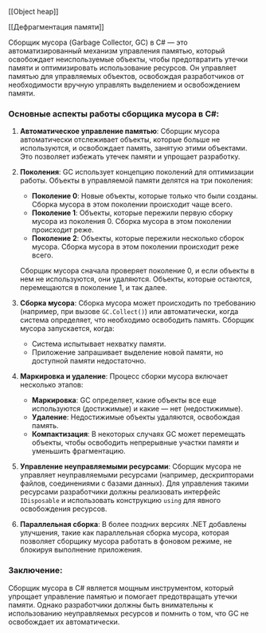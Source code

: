 
[[Object heap]]

[[Дефрагментация памяти]]

Сборщик мусора (Garbage Collector, GC) в C# — это автоматизированный механизм управления памятью, который освобождает неиспользуемые объекты, чтобы предотвратить утечки памяти и оптимизировать использование ресурсов. Он управляет памятью для управляемых объектов, освобождая разработчиков от необходимости вручную управлять выделением и освобождением памяти.

### Основные аспекты работы сборщика мусора в C#:

1. **Автоматическое управление памятью**:
   Сборщик мусора автоматически отслеживает объекты, которые больше не используются, и освобождает память, занятую этими объектами. Это позволяет избежать утечек памяти и упрощает разработку.

2. **Поколения**:
   GC использует концепцию поколений для оптимизации работы. Объекты в управляемой памяти делятся на три поколения:
   - **Поколение 0**: Новые объекты, которые только что были созданы. Сборка мусора в этом поколении происходит чаще всего.
   - **Поколение 1**: Объекты, которые пережили первую сборку мусора из поколения 0. Сборка мусора в этом поколении происходит реже.
   - **Поколение 2**: Объекты, которые пережили несколько сборок мусора. Сборка мусора в этом поколении происходит реже всего.

   Сборщик мусора сначала проверяет поколение 0, и если объекты в нем не используются, они удаляются. Объекты, которые остаются, перемещаются в поколение 1, и так далее.

3. **Сборка мусора**:
   Сборка мусора может происходить по требованию (например, при вызове `GC.Collect()`) или автоматически, когда система определяет, что необходимо освободить память. Сборщик мусора запускается, когда:
   - Система испытывает нехватку памяти.
   - Приложение запрашивает выделение новой памяти, но доступной памяти недостаточно.

4. **Маркировка и удаление**:
   Процесс сборки мусора включает несколько этапов:
   - **Маркировка**: GC определяет, какие объекты все еще используются (достижимые) и какие — нет (недостижимые).
   - **Удаление**: Недостижимые объекты удаляются, освобождая память.
   - **Компактизация**: В некоторых случаях GC может перемещать объекты, чтобы освободить непрерывные участки памяти и уменьшить фрагментацию.

5. **Управление неуправляемыми ресурсами**:
   Сборщик мусора не управляет неуправляемыми ресурсами (например, дескрипторами файлов, соединениями с базами данных). Для управления такими ресурсами разработчики должны реализовать интерфейс `IDisposable` и использовать конструкцию `using` для явного освобождения ресурсов.

6. **Параллельная сборка**:
   В более поздних версиях .NET добавлены улучшения, такие как параллельная сборка мусора, которая позволяет сборщику мусора работать в фоновом режиме, не блокируя выполнение приложения.

### Заключение:
Сборщик мусора в C# является мощным инструментом, который упрощает управление памятью и помогает предотвращать утечки памяти. Однако разработчики должны быть внимательны к использованию неуправляемых ресурсов и помнить о том, что GC не освобождает их автоматически.